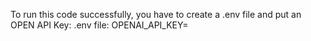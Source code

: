 To run this code successfully, you have to create a .env file and put an OPEN API Key:
.env file: 
OPENAI_API_KEY= 
